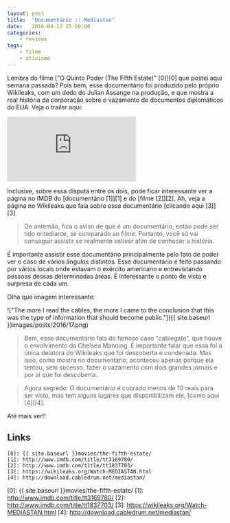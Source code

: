 ```yaml
---
layout: post
title:	"Documentário :: Mediastan"
date:	2016-04-13 15:00:00
categories:
    - reviews
tags:
    - filme
    - ativismo
---
```


Lembra do filme ["O Quinto Poder (The Fifth Estate)" \[0\]][0] que postei aqui semana passada? Pois bem, esse documentário foi produzido pelo próprio Wikileaks, com um dedo do Julian Assange na produção, e que mostra a real história da corporação sobre o vazamento de documentos diplomáticos do EUA. Veja o trailer aqui:

<iframe src="https://www.youtube.com/embed/vAXK6DxNvrA" frameborder="0" allowfullscreen></iframe>

Inclusive, sobre essa disputa entre os dois, pode ficar interessante ver a página no IMDB do [documentário \[1\]][1] e do [filme \[2\]][2]. Ah, veja a página no Wikileaks que fala sobre esse documentário [clicando aqui \[3\]][3].

> De antemão, fica o aviso de que é um documentário, então pode ser tido entediante, se comparado ao filme. Portanto, você só vai conseguir assistir se realmente estiver afim de conhecer a história.

É importante assistir esse documentário principalmente pelo fato de poder ver o caso de vários ângulos distintos. Esse documentário é feito passando por vários locais onde estavam o exército americano e entrevistando pessoas dessas determinadas áreas. É interessante o ponto de vista e surpresa de cada um.

Olha que imagem interessante:

!["The more I read the cables, the more I came to the conclusion that this was the type of information that should become public."]({{ site.baseurl }}images/posts/2016/17.png)

> Bem, esse documentário fala do famoso caso "cablegate", que houve o envolvimento da Chelsea Manning. É importante falar que essa foi a única delatora do Wikileaks que foi descoberta e condenada. Mas isso, como mostra no documentário, aconteceu apenas porque ela tentou, sem sucesso, fazer o vazamento com dois grandes jornais e por ai que foi descoberta.

> Agora segredo: O documentário é cobrado menos de 10 reais para ser visto, mas tem alguns lugares que disponibilizam ele, [como aqui \[4\]][4].

Até mais ver!!

## Links

~~~
[0]: {{ site.baseurl }}movies/the-fifth-estate/
[1]: http://www.imdb.com/title/tt3169780/
[2]: http://www.imdb.com/title/tt1837703/
[3]: https://wikileaks.org/Watch-MEDIASTAN.html
[4]: http://download.cabledrum.net/mediastan/
~~~

[0]: {{ site.baseurl }}movies/the-fifth-estate/
[1]: http://www.imdb.com/title/tt3169780/
[2]: http://www.imdb.com/title/tt1837703/
[3]: https://wikileaks.org/Watch-MEDIASTAN.html
[4]: http://download.cabledrum.net/mediastan/
